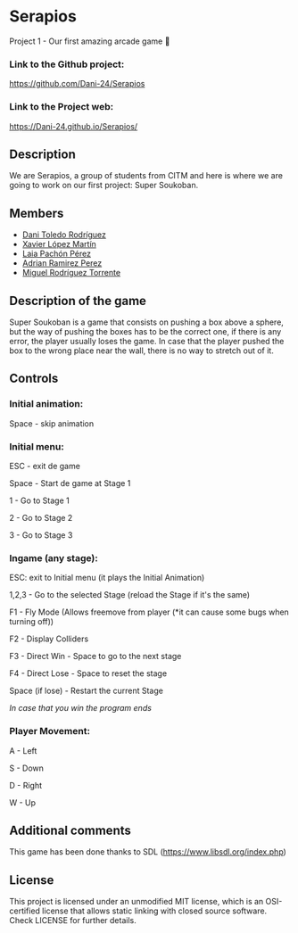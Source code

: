 # Serapios
Project 1 - Our first amazing arcade game 🦎


### Link to the Github project:
https://github.com/Dani-24/Serapios

### Link to the Project web:
https://Dani-24.github.io/Serapios/

## Description
<p> We are Serapios, a group of students from CITM and here is where we are going to work on our first project: Super Soukoban.

## Members

   * [Dani Toledo Rodríguez](https://github.com/Dani-24) 
   * [Xavier López Martín](https://github.com/Xavierlm11)
   * [Laia Pachón Pérez](https://github.com/laiapachon)
   * [Adrian Ramirez Perez](https://github.com/AdriRamirez)
   * [Miguel Rodríguez Torrente](https://github.com/Bankaster)


## Description of the game
Super Soukoban is a game that consists on pushing a box above a sphere, but the way of pushing the boxes has to be the correct one, if there is any error, the player usually loses the game. In case that the player pushed the box to the wrong place near the wall, there is no way to stretch out of it. 


## Controls

### Initial animation:

Space - skip animation

### Initial menu:

ESC - exit de game

Space - Start de game at Stage 1

1 - Go to Stage 1

2 - Go to Stage 2

3 - Go to Stage 3

### Ingame (any stage):

ESC: exit to Initial menu (it plays the Initial Animation)

1,2,3 - Go to the selected Stage (reload the Stage if it's the same)

F1 - Fly Mode (Allows freemove from player (*it can cause some bugs when turning off))

F2 - Display Colliders

F3 - Direct Win  -  Space to go to the next stage

F4 - Direct Lose -  Space to reset the stage

Space (if lose) - Restart the current Stage 

*In case that you win the program ends*

### Player Movement:

A - Left 

S - Down 

D - Right 

W - Up


## Additional comments
This game has been done thanks to SDL (https://www.libsdl.org/index.php)

## License
This project is licensed under an unmodified MIT license, which is an OSI-certified license that allows static linking with closed source software. Check LICENSE for further details.
